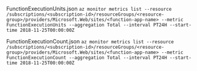 FunctionExecutionUnits.json `az monitor metrics list --resource /subscriptions/<subscription-id>/resourceGroups/<resource-group>/providers/Microsoft.Web/sites/<function-app-name> --metric FunctionExecutionUnits --aggregation Total --interval PT24H --start-time 2018-11-25T00:00:00Z`

FunctionExecutionCount.json `az monitor metrics list --resource /subscriptions/<subscription-id>/resourceGroups/<resource-group>/providers/Microsoft.Web/sites/<function-app-name> --metric FunctionExecutionCount --aggregation Total --interval PT24H --start-time 2018-11-25T00:00:00Z`